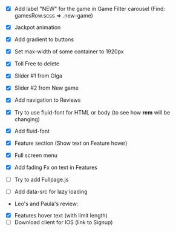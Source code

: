 -   [x] Add label "NEW" for the game in Game Filter carousel (Find: gamesRow.scss => .new-game)
-   [x] Jackpot animation
-   [x] Add gradient to buttons
-   [x] Set max-width of some container to 1920px
-   [x] Toll Free to delete
-   [x] Slider #1 from Olga
-   [x] Slider #2 from New game
-   [x] Add navigation to Reviews

-   [x] Try to use fluid-font for HTML or body (to see how **rem** will be changing)
-   [x] Add fluid-font
-   [x] Feature section (Show text on Feature hover)
-   [x] Full screen menu
-   [x] Add fading Fx on text in Features

-   [ ] Try to add Fullpage.js
-   [ ] Add data-src for lazy loading

-   Leo's and Paula's review:
-   [x] Features hover text (with limit length)
-   [ ] Download client for IOS (link to Signup)
